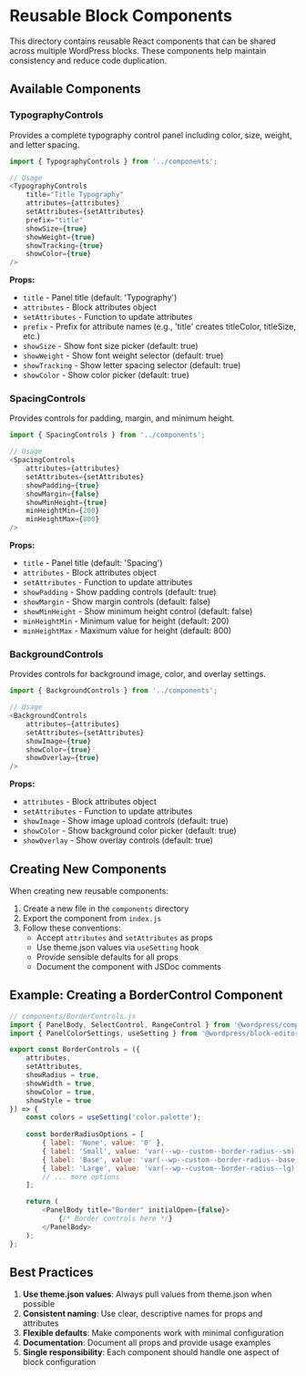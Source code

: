 # Reusable Block Components

This directory contains reusable React components that can be shared across multiple WordPress blocks. These components help maintain consistency and reduce code duplication.

## Available Components

### TypographyControls
Provides a complete typography control panel including color, size, weight, and letter spacing.

```javascript
import { TypographyControls } from '../components';

// Usage
<TypographyControls
    title="Title Typography"
    attributes={attributes}
    setAttributes={setAttributes}
    prefix="title"
    showSize={true}
    showWeight={true}
    showTracking={true}
    showColor={true}
/>
```

**Props:**
- `title` - Panel title (default: 'Typography')
- `attributes` - Block attributes object
- `setAttributes` - Function to update attributes
- `prefix` - Prefix for attribute names (e.g., 'title' creates titleColor, titleSize, etc.)
- `showSize` - Show font size picker (default: true)
- `showWeight` - Show font weight selector (default: true)
- `showTracking` - Show letter spacing selector (default: true)
- `showColor` - Show color picker (default: true)

### SpacingControls
Provides controls for padding, margin, and minimum height.

```javascript
import { SpacingControls } from '../components';

// Usage
<SpacingControls
    attributes={attributes}
    setAttributes={setAttributes}
    showPadding={true}
    showMargin={false}
    showMinHeight={true}
    minHeightMin={200}
    minHeightMax={800}
/>
```

**Props:**
- `title` - Panel title (default: 'Spacing')
- `attributes` - Block attributes object
- `setAttributes` - Function to update attributes
- `showPadding` - Show padding controls (default: true)
- `showMargin` - Show margin controls (default: false)
- `showMinHeight` - Show minimum height control (default: false)
- `minHeightMin` - Minimum value for height (default: 200)
- `minHeightMax` - Maximum value for height (default: 800)

### BackgroundControls
Provides controls for background image, color, and overlay settings.

```javascript
import { BackgroundControls } from '../components';

// Usage
<BackgroundControls
    attributes={attributes}
    setAttributes={setAttributes}
    showImage={true}
    showColor={true}
    showOverlay={true}
/>
```

**Props:**
- `attributes` - Block attributes object
- `setAttributes` - Function to update attributes
- `showImage` - Show image upload controls (default: true)
- `showColor` - Show background color picker (default: true)
- `showOverlay` - Show overlay controls (default: true)

## Creating New Components

When creating new reusable components:

1. Create a new file in the `components` directory
2. Export the component from `index.js`
3. Follow these conventions:
   - Accept `attributes` and `setAttributes` as props
   - Use theme.json values via `useSetting` hook
   - Provide sensible defaults for all props
   - Document the component with JSDoc comments

## Example: Creating a BorderControl Component

```javascript
// components/BorderControls.js
import { PanelBody, SelectControl, RangeControl } from '@wordpress/components';
import { PanelColorSettings, useSetting } from '@wordpress/block-editor';

export const BorderControls = ({ 
    attributes,
    setAttributes,
    showRadius = true,
    showWidth = true,
    showColor = true,
    showStyle = true
}) => {
    const colors = useSetting('color.palette');
    
    const borderRadiusOptions = [
        { label: 'None', value: '0' },
        { label: 'Small', value: 'var(--wp--custom--border-radius--sm)' },
        { label: 'Base', value: 'var(--wp--custom--border-radius--base)' },
        { label: 'Large', value: 'var(--wp--custom--border-radius--lg)' },
        // ... more options
    ];

    return (
        <PanelBody title="Border" initialOpen={false}>
            {/* Border controls here */}
        </PanelBody>
    );
};
```

## Best Practices

1. **Use theme.json values**: Always pull values from theme.json when possible
2. **Consistent naming**: Use clear, descriptive names for props and attributes
3. **Flexible defaults**: Make components work with minimal configuration
4. **Documentation**: Document all props and provide usage examples
5. **Single responsibility**: Each component should handle one aspect of block configuration
